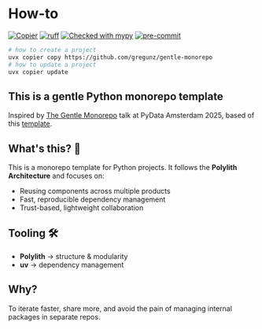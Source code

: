 # How-to

[![Copier](https://img.shields.io/endpoint?url=https://raw.githubusercontent.com/copier-org/copier/master/img/badge/badge-grayscale-inverted-border-purple.json)](https://github.com/copier-org/copier)
[![ruff](https://img.shields.io/endpoint?url=https://raw.githubusercontent.com/astral-sh/ruff/main/assets/badge/v2.json)](https://github.com/astral-sh/ruff)
[![Checked with mypy](http://www.mypy-lang.org/static/mypy_badge.svg)](http://mypy-lang.org/)
[![pre-commit](https://img.shields.io/badge/pre--commit-enabled-brightgreen?logo=pre-commit&logoColor=white)](https://github.com/pre-commit/pre-commit)

```bash
# how to create a project
uvx copier copy https://github.com/gregunz/gentle-monorepo
# how to update a project
uvx copier update
```

## This is a gentle Python monorepo template
Inspired by [The Gentle Monorepo](https://pretalx.com/pydata-amsterdam-2025/talk/XYZ) talk at PyData Amsterdam 2025, based of this [template](https://github.com/davidvujic/python-polylith-example-uv).

## What's this? 🤔
This is a monorepo template for Python projects.
It follows the **Polylith Architecture** and focuses on:
- Reusing components across multiple products
- Fast, reproducible dependency management
- Trust-based, lightweight collaboration

## Tooling 🛠
- **Polylith** → structure & modularity
- **uv** → dependency management

## Why?
To iterate faster, share more, and avoid the pain of managing internal packages in separate repos.
